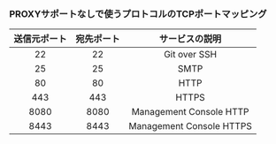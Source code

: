 ### PROXYサポートなしで使うプロトコルのTCPポートマッピング

| 送信元ポート | 宛先ポート |         サービスの説明          |
|:------:|:-----:|:------------------------:|
|   22   |  22   |       Git over SSH       |
|   25   |  25   |           SMTP           |
|   80   |  80   |           HTTP           |
|  443   |  443  |          HTTPS           |
|  8080  | 8080  | Management Console HTTP  |
|  8443  | 8443  | Management Console HTTPS |
